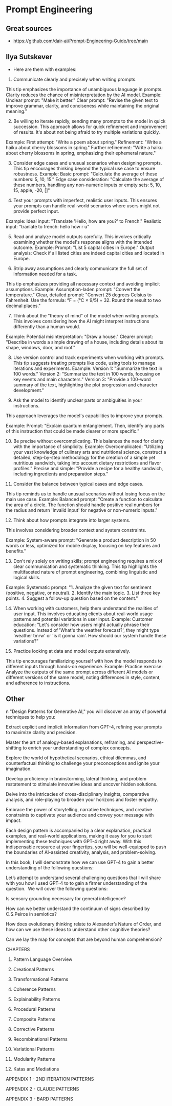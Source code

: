 # Prompt Engineering

## Great sources

* https://github.com/dair-ai/Prompt-Engineering-Guide/tree/main


##  Ilya Sutskever 

* Here are them with examples:

1. Communicate clearly and precisely when writing prompts.

This tip emphasizes the importance of unambiguous language in prompts. Clarity reduces the chance of misinterpretation by the AI model.
Example: Unclear prompt: "Make it better." Clear prompt: "Revise the given text to improve grammar, clarity, and conciseness while maintaining the original meaning."

2. Be willing to iterate rapidly, sending many prompts to the model in quick succession.
This approach allows for quick refinement and improvement of results. It's about not being afraid to try multiple variations quickly.

Example: First attempt: "Write a poem about spring." Refinement: "Write a haiku about cherry blossoms in spring." Further refinement: "Write a haiku about cherry blossoms in spring, emphasizing their ephemeral nature."

3. Consider edge cases and unusual scenarios when designing prompts.
This tip encourages thinking beyond the typical use case to ensure robustness.
Example: Basic prompt: "Calculate the average of these numbers: 5, 10, 15." Edge case consideration: "Calculate the average of these numbers, handling any non-numeric inputs or empty sets: 5, 10, 15, apple, -20, []"

4. Test your prompts with imperfect, realistic user inputs.
This ensures your prompts can handle real-world scenarios where users might not provide perfect input.

Example: Ideal input: "Translate 'Hello, how are you?' to French." Realistic input: "tranlate to french: hello how r u"

5. Read and analyze model outputs carefully.
This involves critically examining whether the model's response aligns with the intended outcome.
Example: Prompt: "List 5 capital cities in Europe." Output analysis: Check if all listed cities are indeed capital cities and located in Europe.

6. Strip away assumptions and clearly communicate the full set of information needed for a task.

This tip emphasizes providing all necessary context and avoiding implicit assumptions.
Example: Assumption-laden prompt: "Convert the temperature." Clear, detailed prompt: "Convert 25 degrees Celsius to Fahrenheit. Use the formula: °F = (°C × 9/5) + 32. Round the result to two decimal places."

7. Think about the "theory of mind" of the model when writing prompts.
This involves considering how the AI might interpret instructions differently than a human would.

Example: Potential misinterpretation: "Draw a house." Clearer prompt: "Describe in words a simple drawing of a house, including details about its shape, windows, door, and roof."

8. Use version control and track experiments when working with prompts.
This tip suggests treating prompts like code, using tools to manage iterations and experiments.
Example: Version 1: "Summarize the text in 100 words." Version 2: "Summarize the text in 100 words, focusing on key events and main characters." Version 3: "Provide a 100-word summary of the text, highlighting the plot progression and character development."

9. Ask the model to identify unclear parts or ambiguities in your instructions.

This approach leverages the model's capabilities to improve your prompts.

Example: Prompt: "Explain quantum entanglement. Then, identify any parts of this instruction that could be made clearer or more specific."

10. Be precise without overcomplicating.
This balances the need for clarity with the importance of simplicity.
Example: Overcomplicated: "Utilizing your vast knowledge of culinary arts and nutritional science, construct a detailed, step-by-step methodology for the creation of a simple yet nutritious sandwich, taking into account dietary restrictions and flavor profiles." Precise and simple: "Provide a recipe for a healthy sandwich, including ingredients and preparation steps."


11. Consider the balance between typical cases and edge cases.

This tip reminds us to handle unusual scenarios without losing focus on the main use case.
Example: Balanced prompt: "Create a function to calculate the area of a circle. The function should handle positive real numbers for the radius and return 'Invalid input' for negative or non-numeric inputs."

12. Think about how prompts integrate into larger systems.

This involves considering broader context and system constraints.

Example: System-aware prompt: "Generate a product description in 50 words or less, optimized for mobile display, focusing on key features and benefits."

13. Don't rely solely on writing skills; prompt engineering requires a mix of clear communication and systematic thinking.
This tip highlights the multifaceted nature of prompt engineering, combining linguistic and logical skills.

Example: Systematic prompt: "1. Analyze the given text for sentiment (positive, negative, or neutral). 2. Identify the main topic. 3. List three key points. 4. Suggest a follow-up question based on the content."

14. When working with customers, help them understand the realities of user input.
This involves educating clients about real-world usage patterns and potential variations in user input.
Example: Customer education: "Let's consider how users might actually phrase their questions. Instead of 'What's the weather forecast?', they might type 'weather tmrw' or 'is it gonna rain'. How should our system handle these variations?"

15. Practice looking at data and model outputs extensively.

This tip encourages familiarizing yourself with how the model responds to different inputs through hands-on experience.
Example: Practice exercise: Analyze the outputs of the same prompt across different AI models or different versions of the same model, noting differences in style, content, and adherence to instructions.

## Other

n "Design Patterns for Generative AI," you will discover an array of powerful techniques to help you:





Extract explicit and implicit information from GPT-4, refining your prompts to maximize clarity and precision.



Master the art of analogy-based explanations, reframing, and perspective-shifting to enrich your understanding of complex concepts.



Explore the world of hypothetical scenarios, ethical dilemmas, and counterfactual thinking to challenge your preconceptions and ignite your imagination.



Develop proficiency in brainstorming, lateral thinking, and problem restatement to stimulate innovative ideas and uncover hidden solutions.



Delve into the intricacies of cross-disciplinary insights, comparative analysis, and role-playing to broaden your horizons and foster empathy.



Embrace the power of storytelling, narrative techniques, and creative constraints to captivate your audience and convey your message with impact.

Each design pattern is accompanied by a clear explanation, practical examples, and real-world applications, making it easy for you to start implementing these techniques with GPT-4 right away. With this indispensable resource at your fingertips, you will be well-equipped to push the boundaries of AI-assisted creativity, analysis, and problem-solving.

In this book, I will demonstrate how we can use GPT-4 to gain a better understanding of the following questions:

Let’s attempt to understand several challenging questions that I will share with you how I used GPT-4 to to gain a firmer understanding of the question.  We will cover the following questions:





Is sensory grounding necessary for general intelligence?



How can we better understand the continuum of signs described by C.S.Peirce in semiotics?



How does evolutionary thinking relate to Alexander’s Nature of Order, and how can we use these ideas to understand other cognitive theories?



Can we lay the map for concepts that are beyond human comprehension?

CHAPTERS





1. Pattern Language Overview



2. Creational Patterns



3. Transformational Patterns



4. Coherence Patterns



5. Explainability Patterns



6. Procedural Patterns



7. Composite Patterns



8. Corrective Patterns



9. Recombinational Patterns



10. Variational Patterns



11. Modularity Patterns



12. Katas and Mediations



APPENDIX 1 - 2ND ITERATION PATTERNS



APPENDIX 2 - CLAUDE PATTERNS



APPENDIX 3 - BARD PATTERNS


